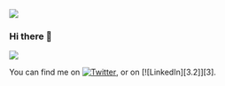 <img src="https://nsa40.casimages.com/img/2021/07/14/210714105126912283.gif">

### Hi there 👋

<img src="http://www.reactiongifs.com/r/fgwv.gif">

<!-- Actual text -->

You can find me on [![Twitter][1.2]][1], or on [![LinkedIn][3.2]][3].

<!-- Icons -->

[1.2]: http://i.imgur.com/wWzX9uB.png (twitter icon without padding)
[2.2]: https://cdn.icon-icons.com/icons2/1130/PNG/512/sociallinkedincircularbutton_80035.png (LinkedIn icon without padding)

<!-- Links to your social media accounts -->

[1]: https://twitter.com/RaniaKF
[2]: https://www.linkedin.com/in/raniakhassal
